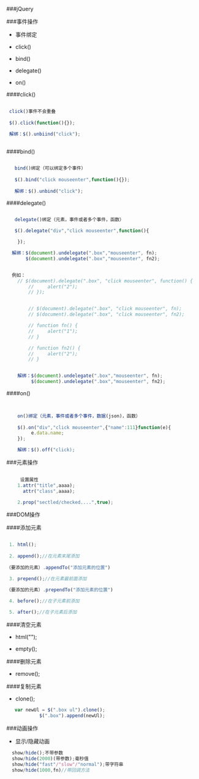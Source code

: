 ###jQuery


###事件操作


* 事件绑定

 * click()
 * bind()
 * delegate()
 * on()
 
 

####click()

 ```js
  
  click()事件不会重叠
  
  $().click(function(){});
  
  解绑：$().unbiind("click");
  
 ```
 
####bind()

```js

   bind()绑定（可以绑定多个事件）
   
   $().bind("click mouseenter",function(){});
   
   解绑：$().unbind("click");

```

####delegate()

```js

   delegate()绑定（元素，事件或者多个事件，函数）
   
   $().delegate("div","click mouseenter",function(){

    });

  解绑：$(document).undelegate(".box","mouseenter", fn);
       $(document).undelegate(".box","mouseenter", fn2);


  例如：
    // $(document).delegate(".box", "click mouseenter", function() {
        //     alert("2");
        // });


        // $(document).delegate(".box", "click mouseenter", fn);
        // $(document).delegate(".box", "click mouseenter", fn2);

        // function fn() {
        //     alert("1");
        // }

        // function fn2() {
        //     alert("2");
        // }


    解绑：$(document).undelegate(".box","mouseenter", fn);
         $(document).undelegate(".box","mouseenter", fn2);

```

####on()

```js
  
    
    on()绑定（元素，事件或者多个事件，数据(json)，函数）
    
    $().on("div","click mouseenter",{"name":111}function(e){
         e.data.name;
    });

    解绑：$().off("click);


```

###元素操作

```js
 
     设置属性
    1.attr("title",aaaa);
      attr("class",aaaa);

    2.prop("sectled/checked....",true);


```

###DOM操作


####添加元素

```js

 1. html();
 
 2. append();//在元素末尾添加
 
（要添加的元素）.appendTo("添加元素的位置")

 3. prepend();//在元素最前面添加

（要添加的元素）.prependTo("添加元素的位置")
 
 4. before();//在子元素前添加

 5. after();//在子元素后添加

```

####清空元素

 * html("");
 
 * empty();

####删除元素

 * remove();
 
####复制元素

 * clone();
 
```js
   var newUl = $(".box ul").clone();
            $(".box").append(newUl);
```



###动画操作

* 显示/隐藏动画

```js  
  show/hide();不带参数
  show/hide(2000)(带参数);毫秒值
  show/hide("fast"/"slow"/"normal");带字符串
  show/hide(1000,fn)//带回调方法
```
